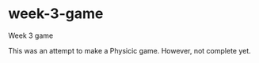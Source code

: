 # week-3-game
Week 3 game 


This was an attempt to make a Physicic game. However, not complete yet. 

